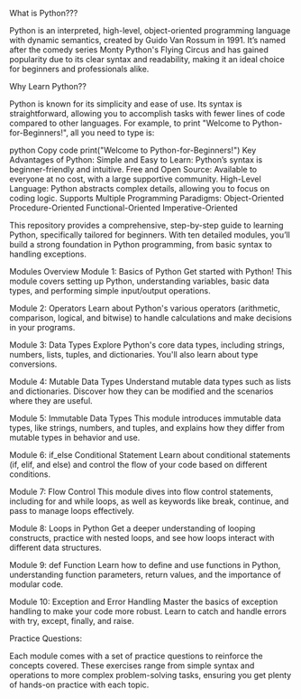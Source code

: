 What is Python???

Python is an interpreted, high-level, object-oriented programming language with dynamic semantics, created by Guido Van Rossum in 1991. It’s named after the comedy series Monty Python's Flying Circus and has gained popularity due to its clear syntax and readability, making it an ideal choice for beginners and professionals alike.

Why Learn Python??

Python is known for its simplicity and ease of use. Its syntax is straightforward, allowing you to accomplish tasks with fewer lines of code compared to other languages. For example, to print "Welcome to Python-for-Beginners!", all you need to type is:

python
Copy code
print("Welcome to Python-for-Beginners!")
Key Advantages of Python:
Simple and Easy to Learn: Python’s syntax is beginner-friendly and intuitive.
Free and Open Source: Available to everyone at no cost, with a large supportive community.
High-Level Language: Python abstracts complex details, allowing you to focus on coding logic.
Supports Multiple Programming Paradigms:
Object-Oriented
Procedure-Oriented
Functional-Oriented
Imperative-Oriented


This repository provides a comprehensive, step-by-step guide to learning Python, specifically tailored for beginners. With ten detailed modules, you’ll build a strong foundation in Python programming, from basic syntax to handling exceptions.

Modules Overview
Module 1: Basics of Python
Get started with Python! This module covers setting up Python, understanding variables, basic data types, and performing simple input/output operations.

Module 2: Operators
Learn about Python's various operators (arithmetic, comparison, logical, and bitwise) to handle calculations and make decisions in your programs.

Module 3: Data Types
Explore Python's core data types, including strings, numbers, lists, tuples, and dictionaries. You'll also learn about type conversions.

Module 4: Mutable Data Types
Understand mutable data types such as lists and dictionaries. Discover how they can be modified and the scenarios where they are useful.

Module 5: Immutable Data Types
This module introduces immutable data types, like strings, numbers, and tuples, and explains how they differ from mutable types in behavior and use.

Module 6: if_else Conditional Statement
Learn about conditional statements (if, elif, and else) and control the flow of your code based on different conditions.

Module 7: Flow Control
This module dives into flow control statements, including for and while loops, as well as keywords like break, continue, and pass to manage loops effectively.

Module 8: Loops in Python
Get a deeper understanding of looping constructs, practice with nested loops, and see how loops interact with different data structures.

Module 9: def Function
Learn how to define and use functions in Python, understanding function parameters, return values, and the importance of modular code.

Module 10: Exception and Error Handling
Master the basics of exception handling to make your code more robust. Learn to catch and handle errors with try, except, finally, and raise.

Practice Questions:

Each module comes with a set of practice questions to reinforce the concepts covered. These exercises range from simple syntax and operations to more complex problem-solving tasks, ensuring you get plenty of hands-on practice with each topic.

